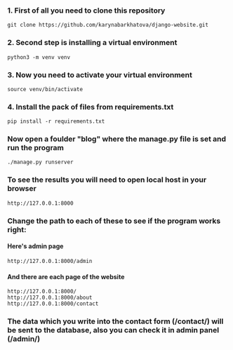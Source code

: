 ### **1.** First of all you need to clone this repository
```python3
git clone https://github.com/karynabarkhatova/django-website.git
```
### **2.** Second step is installing a virtual environment
```python3
python3 -m venv venv
```
### **3.** Now you need to activate your virtual environment
```python3
source venv/bin/activate
```
### **4.** Install the pack of files from requirements.txt
```python3
pip install -r requirements.txt
```
### Now open a foulder "blog" where the manage.py file is set and run the program
```python3
./manage.py runserver
```
### To see the results you will need to open local host in your browser ###
```
http://127.0.0.1:8000
```
### Change the path to each of these to see if the program works right:
#### Here's admin page
```
http://127.0.0.1:8000/admin
```
#### And there are each page of the website
```
http://127.0.0.1:8000/
http://127.0.0.1:8000/about
http://127.0.0.1:8000/contact
```
### The data which you write into the contact form (/contact/) will be sent to the database, also you can check it in admin panel (/admin/)

